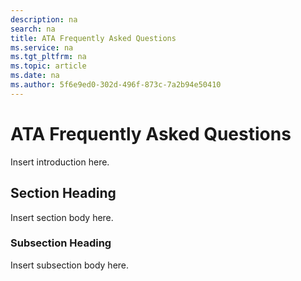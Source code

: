 ```yaml
---
description: na
search: na
title: ATA Frequently Asked Questions
ms.service: na
ms.tgt_pltfrm: na
ms.topic: article
ms.date: na
ms.author: 5f6e9ed0-302d-496f-873c-7a2b94e50410
---
```

# ATA Frequently Asked Questions
Insert introduction here.

## Section Heading
Insert section body here.

### Subsection Heading
Insert subsection body here.

